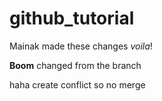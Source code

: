 # github_tutorial


Mainak made these changes _voila_!

**Boom** changed from the branch

haha create conflict so no merge
